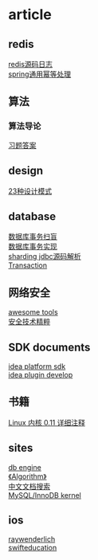 # article

## redis
[redis源码日志](http://wiki.jikexueyuan.com/project/redis/)<br/>
[spring通用幂等处理](https://www.jianshu.com/p/797d19f1efe9)

## 算法

### 算法导论
[习题答案](https://walkccc.github.io/CLRS/)


## design
[23种设计模式](https://refactoringguru.cn/design-patterns/)


## database
[数据库事务扫盲](https://www.cnblogs.com/fjdingsd/p/5273008.html)<br/>
[数据库事务实现](https://tech.meituan.com/innodb-lock.html)<br/>
[sharding jdbc源码解析](http://www.iocoder.cn/categories/Sharding-JDBC/?cnblog)<br/>
[Transaction](https://www.ibm.com/developerworks/cn/education/opensource/os-cn-spring-trans/)

## 网络安全
[awesome tools](https://github.com/recodeking/MalwareAnalysis)<br/>
[安全技术精粹](https://paper.seebug.org)

## SDK documents
[idea platform sdk](https://www.jetbrains.org/intellij/sdk/docs/welcome.html)<br/>
[idea plugin develop](https://gerardnico.com/ide/idea/plugin_dev/start)

## 书籍
[Linux 内核 0.11 详细注释](http://oldlinux.org/download/clk011.pdf)

## sites
[db engine](https://db-engines.com)<br/>
[《Algorithm》](http://algs4.cs.princeton.edu)<br/>
[中文文档搜索](http://shouce.jb51.net)<br/>
[MySQL/InnoDB kernel](http://www.gpfeng.com/)

## ios
[raywenderlich](https://www.raywenderlich.com/)<br/>
[swifteducation](http://swifteducation.github.io)<br/>
